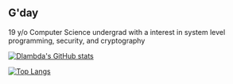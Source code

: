 ## G'day

19 y/o Computer Science undergrad with a interest in system level programming, security, and cryptography

[![Dlambda's GitHub stats](https://github-readme-stats.vercel.app/api?username=Dlambda)](https://github.com/anuraghazra/github-readme-stats)

[![Top Langs](https://github-readme-stats.vercel.app/api/top-langs/?username=Dlambda)](https://github.com/anuraghazra/github-readme-stats)
